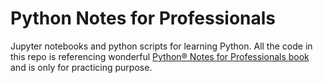 # Python Notes for Professionals
Jupyter notebooks and python scripts for learning Python.
All the code in this repo is referencing wonderful 
[Python® Notes for Professionals book](http://books.goalkicker.com/PythonBook/) and is 
only for practicing purpose.
